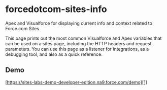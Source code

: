 forcedotcom-sites-info
======================

Apex and Visualforce for displaying current info and context related to Force.com Sites

This page prints out the most common Visualforce and Apex variables that can be used on a sites page, including the HTTP headers and request parameters. You can use this page as a listener for integrations, as a debugging tool, and also as a quick reference. 

Demo
----

[https://sites-labs-demo-developer-edition.na9.force.com/demo][1]


[1]: https://sites-labs-demo-developer-edition.na9.force.com/demo
